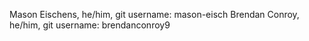 Mason Eischens, he/him, git username: mason-eisch
Brendan Conroy, he/him, git username: brendanconroy9
